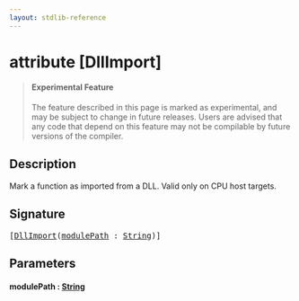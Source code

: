 ```yaml
---
layout: stdlib-reference
---
```


# attribute [DllImport]

> #### Experimental Feature
> The feature described in this page is marked as experimental, and may be subject to change in future releases.
> Users are advised that any code that depend on this feature may not be compilable by future versions of the compiler.

## Description

Mark a function as imported from a DLL. Valid only on CPU host targets.


## Signature

<pre>
[<a href=".html">DllImport</a>(<a href=".html#decl-modulePath" class="code_param">modulePath</a> : <a href="../../types/string-0/index.html" class="code_type">String</a>)]
</pre>

## Parameters

####  <a id="decl-modulePath"></a>modulePath  : [String](../../types/string-0/index.html)

